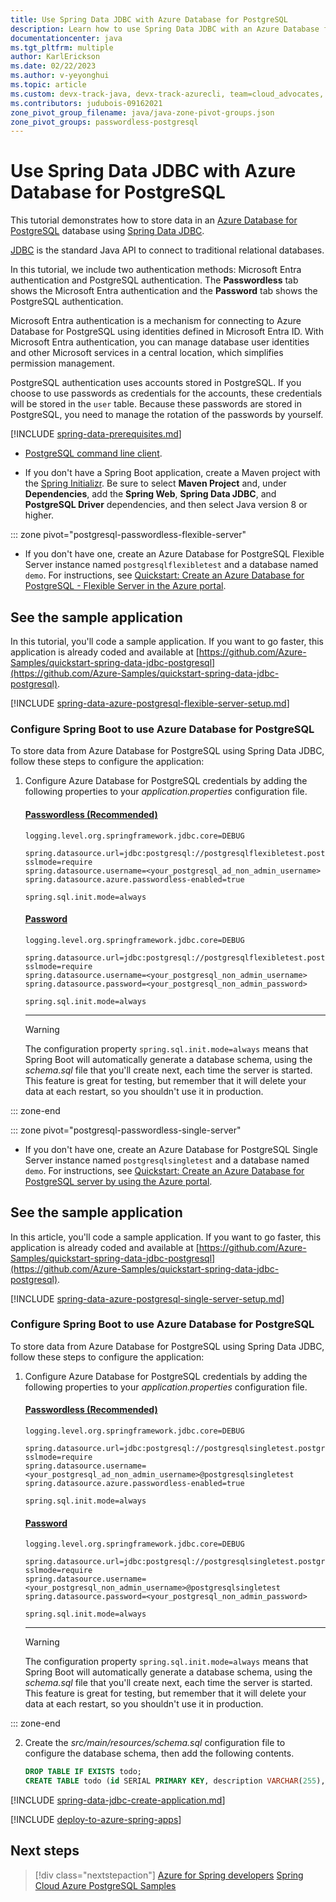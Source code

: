 ```yaml
---
title: Use Spring Data JDBC with Azure Database for PostgreSQL
description: Learn how to use Spring Data JDBC with an Azure Database for PostgreSQL database.
documentationcenter: java
ms.tgt_pltfrm: multiple
author: KarlErickson
ms.date: 02/22/2023
ms.author: v-yeyonghui
ms.topic: article
ms.custom: devx-track-java, devx-track-azurecli, team=cloud_advocates, passwordless-java, spring-cloud-azure, devx-track-extended-java
ms.contributors: judubois-09162021
zone_pivot_group_filename: java/java-zone-pivot-groups.json
zone_pivot_groups: passwordless-postgresql
---
```


# Use Spring Data JDBC with Azure Database for PostgreSQL

This tutorial demonstrates how to store data in an [Azure Database for PostgreSQL](/azure/postgresql/) database using [Spring Data JDBC](https://spring.io/projects/spring-data-jdbc).

[JDBC](https://en.wikipedia.org/wiki/Java_Database_Connectivity) is the standard Java API to connect to traditional relational databases.

In this tutorial, we include two authentication methods: Microsoft Entra authentication and PostgreSQL authentication. The **Passwordless** tab shows the Microsoft Entra authentication and the **Password** tab shows the PostgreSQL authentication.

Microsoft Entra authentication is a mechanism for connecting to Azure Database for PostgreSQL using identities defined in Microsoft Entra ID. With Microsoft Entra authentication, you can manage database user identities and other Microsoft services in a central location, which simplifies permission management.

PostgreSQL authentication uses accounts stored in PostgreSQL. If you choose to use passwords as credentials for the accounts, these credentials will be stored in the `user` table. Because these passwords are stored in PostgreSQL, you need to manage the rotation of the passwords by yourself.

[!INCLUDE [spring-data-prerequisites.md](includes/spring-data-prerequisites.md)]
- [PostgreSQL command line client](https://www.postgresql.org/download/).

- If you don't have a Spring Boot application, create a Maven project with the [Spring Initializr](https://start.spring.io/). Be sure to select **Maven Project** and, under **Dependencies**, add the **Spring Web**, **Spring Data JDBC**, and **PostgreSQL Driver** dependencies, and then select Java version 8 or higher.

::: zone pivot="postgresql-passwordless-flexible-server"

- If you don't have one, create an Azure Database for PostgreSQL Flexible Server instance named `postgresqlflexibletest` and a database named `demo`. For instructions, see [Quickstart: Create an Azure Database for PostgreSQL - Flexible Server in the Azure portal](/azure/postgresql/flexible-server/quickstart-create-server-portal).

## See the sample application

In this tutorial, you'll code a sample application. If you want to go faster, this application is already coded and available at [https://github.com/Azure-Samples/quickstart-spring-data-jdbc-postgresql](https://github.com/Azure-Samples/quickstart-spring-data-jdbc-postgresql).

[!INCLUDE [spring-data-azure-postgresql-flexible-server-setup.md](includes/spring-data-azure-postgresql-flexible-server-setup.md)]

### Configure Spring Boot to use Azure Database for PostgreSQL

To store data from Azure Database for PostgreSQL using Spring Data JDBC, follow these steps to configure the application:

1. Configure Azure Database for PostgreSQL credentials by adding the following properties to your *application.properties* configuration file.

   #### [Passwordless (Recommended)](#tab/passwordless)

   ```properties
   logging.level.org.springframework.jdbc.core=DEBUG

   spring.datasource.url=jdbc:postgresql://postgresqlflexibletest.postgres.database.azure.com:5432/demo?sslmode=require
   spring.datasource.username=<your_postgresql_ad_non_admin_username>
   spring.datasource.azure.passwordless-enabled=true

   spring.sql.init.mode=always
   ```

   #### [Password](#tab/password)

   ```properties
   logging.level.org.springframework.jdbc.core=DEBUG

   spring.datasource.url=jdbc:postgresql://postgresqlflexibletest.postgres.database.azure.com:5432/demo?sslmode=require
   spring.datasource.username=<your_postgresql_non_admin_username>
   spring.datasource.password=<your_postgresql_non_admin_password>

   spring.sql.init.mode=always
   ```

    <!-- NOTE: The tab-block end-delimiter here (the "---") needs a 4-space indentation or it will be rendered as a hard rule, and the following note won't be properly indented. -->
    ---

   > [!WARNING]
   > The configuration property `spring.sql.init.mode=always` means that Spring Boot will automatically generate a database schema, using the *schema.sql* file that you'll create next, each time the server is started. This feature is great for testing, but remember that it will delete your data at each restart, so you shouldn't use it in production.

::: zone-end

::: zone pivot="postgresql-passwordless-single-server"

- If you don't have one, create an Azure Database for PostgreSQL Single Server instance named `postgresqlsingletest` and a database named `demo`. For instructions, see [Quickstart: Create an Azure Database for PostgreSQL server by using the Azure portal](/azure/postgresql/single-server/quickstart-create-server-database-portal).

## See the sample application

In this article, you'll code a sample application. If you want to go faster, this application is already coded and available at [https://github.com/Azure-Samples/quickstart-spring-data-jdbc-postgresql](https://github.com/Azure-Samples/quickstart-spring-data-jdbc-postgresql).

[!INCLUDE [spring-data-azure-postgresql-single-server-setup.md](includes/spring-data-azure-postgresql-single-server-setup.md)]

### Configure Spring Boot to use Azure Database for PostgreSQL

To store data from Azure Database for PostgreSQL using Spring Data JDBC, follow these steps to configure the application:

1. Configure Azure Database for PostgreSQL credentials by adding the following properties to your *application.properties* configuration file.

   #### [Passwordless (Recommended)](#tab/passwordless)

   ```properties
   logging.level.org.springframework.jdbc.core=DEBUG

   spring.datasource.url=jdbc:postgresql://postgresqlsingletest.postgres.database.azure.com:5432/demo?sslmode=require
   spring.datasource.username=<your_postgresql_ad_non_admin_username>@postgresqlsingletest
   spring.datasource.azure.passwordless-enabled=true

   spring.sql.init.mode=always
   ```

   #### [Password](#tab/password)

   ```properties
   logging.level.org.springframework.jdbc.core=DEBUG

   spring.datasource.url=jdbc:postgresql://postgresqlsingletest.postgres.database.azure.com:5432/demo?sslmode=require
   spring.datasource.username=<your_postgresql_non_admin_username>@postgresqlsingletest
   spring.datasource.password=<your_postgresql_non_admin_password>

   spring.sql.init.mode=always
   ```

    <!-- NOTE: The tab-block end-delimiter here (the "---") needs a 4-space indentation or it will be rendered as a hard rule, and the following note won't be properly indented. -->
    ---

   > [!WARNING]
   > The configuration property `spring.sql.init.mode=always` means that Spring Boot will automatically generate a database schema, using the *schema.sql* file that you'll create next, each time the server is started. This feature is great for testing, but remember that it will delete your data at each restart, so you shouldn't use it in production.

::: zone-end

<!-- NOTE: The numbering must start with 2 here to continue the sequence after the previous step, otherwise the numbering will reset to 1. -->
2. Create the *src/main/resources/schema.sql* configuration file to configure the database schema, then add the following contents.

   ```sql
   DROP TABLE IF EXISTS todo;
   CREATE TABLE todo (id SERIAL PRIMARY KEY, description VARCHAR(255), details VARCHAR(4096), done BOOLEAN);
   ```

[!INCLUDE [spring-data-jdbc-create-application.md](includes/spring-data-jdbc-create-application.md)]

[!INCLUDE [deploy-to-azure-spring-apps](includes/deploy-to-azure-spring-apps.md)]

## Next steps

> [!div class="nextstepaction"]
> [Azure for Spring developers](../spring/index.yml)
> [Spring Cloud Azure PostgreSQL Samples](https://github.com/Azure-Samples/azure-spring-boot-samples/tree/main/postgresql)
